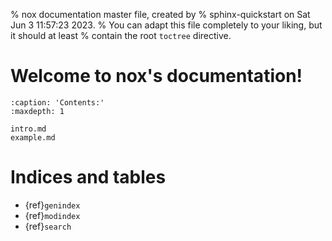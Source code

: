 % nox documentation master file, created by
% sphinx-quickstart on Sat Jun  3 11:57:23 2023.
% You can adapt this file completely to your liking, but it should at least
% contain the root `toctree` directive.

# Welcome to nox's documentation!

```{toctree}
:caption: 'Contents:'
:maxdepth: 1

intro.md
example.md
```

# Indices and tables

- {ref}`genindex`
- {ref}`modindex`
- {ref}`search`
